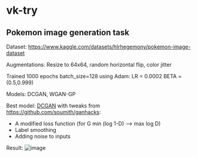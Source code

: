 # vk-try

## Pokemon image generation task

Dataset: https://www.kaggle.com/datasets/hlrhegemony/pokemon-image-dataset

Augmentations: Resize to 64x64, random horizontal flip, color jitter

Trained 1000 epochs batch_size=128 using Adam: LR = 0.0002 BETA = (0.5,0.999)

Models: DCGAN, WGAN-GP

Best model: [DCGAN](https://github.com/searayeah/vk-try/blob/main/DCGAN%20real%20label%20smoothing.ipynb) with tweaks from https://github.com/soumith/ganhacks:
- A modified loss function (for G min (log 1-D) --> max log D)
- Label smoothing
- Adding noise to inputs

Result:
![image](https://user-images.githubusercontent.com/57370975/227232357-c3a40efe-af1f-4aa5-ab9a-e9ad8e215b70.png)

